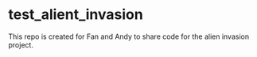 # test_alient_invasion
This repo is created for Fan and Andy to share code for the alien invasion project.
